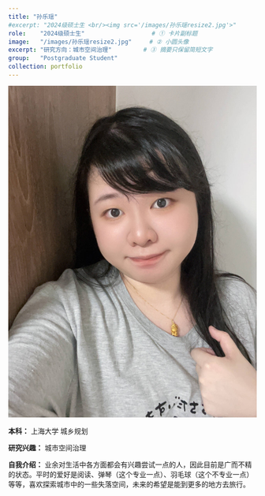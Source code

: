 ```yaml
---
title: "孙乐瑶"
#excerpt: "2024级硕士生 <br/><img src='/images/孙乐瑶resize2.jpg'>"
role:    "2024级硕士生"                   # ① 卡片副标题
image:   "/images/孙乐瑶resize2.jpg"     # ② 小圆头像
excerpt: "研究方向：城市空间治理"         # ③ 摘要只保留简短文字
group:   "Postgraduate Student" 
collection: portfolio
---
```



![Yueyao Sun](/images/孙乐瑶.jpg)

**本科：** 上海大学 城乡规划

**研究兴趣：** 城市空间治理

**自我介绍：** 业余对生活中各方面都会有兴趣尝试一点的人，因此目前是广而不精的状态。平时的爱好是阅读、弹琴（这个专业一点）、羽毛球（这个不专业一点）等等，喜欢探索城市中的一些失落空间，未来的希望是能到更多的地方去旅行。

